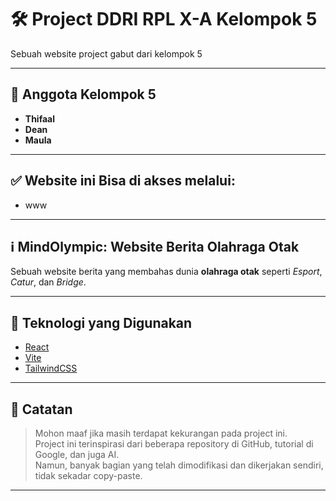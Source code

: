 # 🛠️ Project DDRI RPL X-A Kelompok 5

Sebuah website project gabut dari kelompok 5

---

## 👥 Anggota Kelompok 5

- **Thifaal**
- **Dean**
- **Maula**

---

## ✅ Website ini Bisa di akses melalui:

- www

---

## ℹ️ MindOlympic: Website Berita Olahraga Otak

Sebuah website berita yang membahas dunia **olahraga otak** seperti *Esport*, *Catur*, dan *Bridge*.

---

## 🚀 Teknologi yang Digunakan

- [React](https://react.dev/)
- [Vite](https://vitejs.dev/)
- [TailwindCSS](https://tailwindcss.com/)

---

## 📌 Catatan

> Mohon maaf jika masih terdapat kekurangan pada project ini.  
> Project ini terinspirasi dari beberapa repository di GitHub, tutorial di Google, dan juga AI.  
> Namun, banyak bagian yang telah dimodifikasi dan dikerjakan sendiri, tidak sekadar copy-paste.

---

